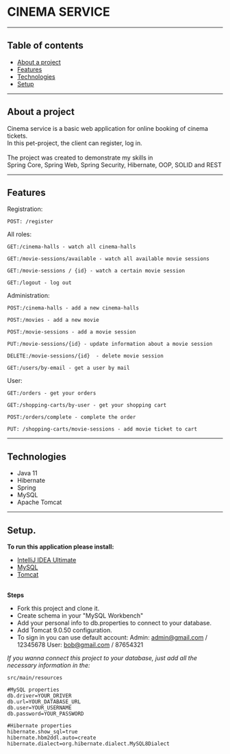 # CINEMA SERVICE<br>

---
## Table of contents
* [About a project](#about-a-project)
* [Features](#features)
* [Technologies](#technologies)
* [Setup](#setup)
***

## About a project
<a id="about-a-project"></a>
Cinema service is a basic web application for online booking of cinema tickets.<br>
In this pet-project, the client can register, log in.<br><br>
The project was created to demonstrate my skills in<br>
Spring Core, Spring Web, Spring Security, Hibernate, OOP, SOLID and REST


***

## Features
<a id="features"></a>
Registration:<br>
```
POST: /register
```

All roles:<br>
```
GET:/cinema-halls - watch all cinema-halls
```
```
GET:/movie-sessions/available - watch all available movie sessions
```
```
GET:/movie-sessions / {id} - watch a certain movie session
```
```
GET:/logout - log out
```

Administration:<br>
```
POST:/cinema-halls - add a new cinema-halls
```
```
POST:/movies - add a new movie
```
```
POST:/movie-sessions - add a movie session
```
```
PUT:/movie-sessions/{id} - update information about a movie session
```
```
DELETE:/movie-sessions/{id}  - delete movie session
```
```
GET:/users/by-email - get a user by mail
```

User:<br>
```
GET:/orders - get your orders
```
```
GET:/shopping-carts/by-user - get your shopping cart
```
```
POST:/orders/complete - complete the order
```
```
PUT: /shopping-carts/movie-sessions - add movie ticket to cart
```

---

## Technologies
<a id="technologies"></a>

* Java 11
* Hibernate
* Spring
* MySQL
* Apache Tomcat
***

## Setup.
<a id="setup"></a>

__To run this application please install:__
* [IntelliJ IDEA Ultimate](https://www.jetbrains.com/lp/intellij-frameworks/)
* [MySQL](https://dev.mysql.com/downloads/)
* [Tomcat](https://archive.apache.org/dist/tomcat/tomcat-9/v9.0.50/bin/)
  <br><br>

__Steps__
* Fork this project and clone it.
* Create schema in your "MySQL Workbench"
* Add your personal info to db.properties to connect to your database.
* Add Tomcat 9.0.50 configuration.
* To sign in you can use default account:
  Admin: admin@gmail.com / 12345678
  User: bob@gmail.com / 87654321


_If you wanna connect this project to your database,
just add all the necessary information in the:_

```
src/main/resources
```

```
#MySQL properties
db.driver=YOUR_DRIVER
db.url=YOUR_DATABASE_URL
db.user=YOUR_USERNAME
db.password=YOUR_PASSWORD

#Hibernate properties
hibernate.show_sql=true
hibernate.hbm2ddl.auto=create
hibernate.dialect=org.hibernate.dialect.MySQL8Dialect
```
